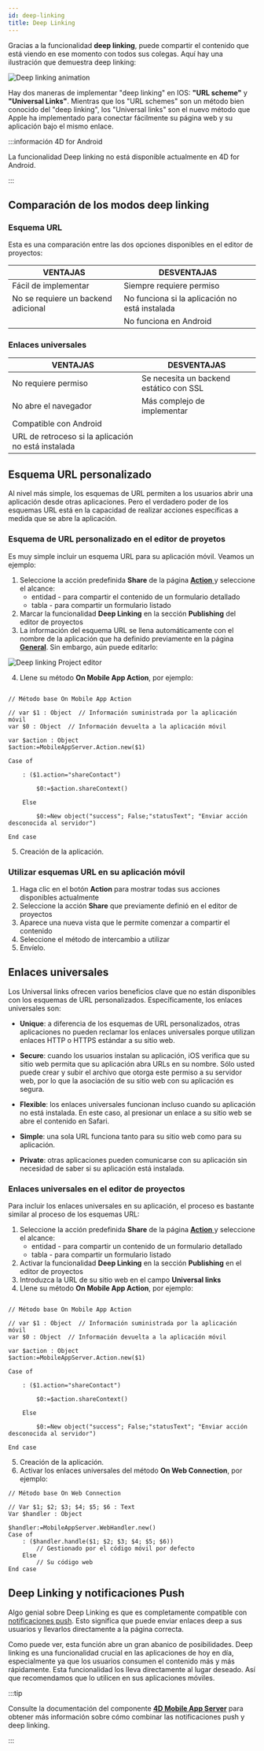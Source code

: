 ```yaml
---
id: deep-linking
title: Deep Linking
---
```



Gracias a la funcionalidad **deep linking**, puede compartir el contenido que está viendo en ese momento con todos sus colegas. Aquí hay una ilustración que demuestra deep linking:

![Deep linking animation](img/4d-for-ios-deeplinking.gif)

Hay dos maneras de implementar "deep linking" en IOS: **"URL scheme"** y **"Universal Links"**. Mientras que los "URL schemes" son un método bien conocido del "deep linking", los "Universal links" son el nuevo método que Apple ha implementado para conectar fácilmente su página web y su aplicación bajo el mismo enlace.

:::información 4D for Android

La funcionalidad Deep linking no está disponible actualmente en 4D for Android.

:::

## Comparación de los modos deep linking

### Esquema URL

Esta es una comparación entre las dos opciones disponibles en el editor de proyectos:

| VENTAJAS                            | DESVENTAJAS                                    |
| ----------------------------------- | ---------------------------------------------- |
| Fácil de implementar                | Siempre requiere permiso                       |
| No se requiere un backend adicional | No funciona si la aplicación no está instalada |
|                                     | No funciona en Android                         |

### Enlaces universales

| VENTAJAS                                            | DESVENTAJAS                             |
| --------------------------------------------------- | --------------------------------------- |
| No requiere permiso                                 | Se necesita un backend estático con SSL |
| No abre el navegador                                | Más complejo de implementar             |
| Compatible con Android                              |                                         |
| URL de retroceso si la aplicación no está instalada |                                         |

## Esquema URL personalizado

Al nivel más simple, los esquemas de URL permiten a los usuarios abrir una aplicación desde otras aplicaciones. Pero el verdadero poder de los esquemas URL está en la capacidad de realizar acciones específicas a medida que se abre la aplicación.



### Esquema de URL personalizado en el editor de proyetos

Es muy simple incluir un esquema URL para su aplicación móvil. Veamos un ejemplo:

1. Seleccione la acción predefinida **Share** de la página [**Action** ](../project-definition/actions.md) y seleccione el alcance:
    *   entidad - para compartir el contenido de un formulario detallado
    *   tabla - para compartir un formulario listado
2. Marcar la funcionalidad **Deep Linking** en la sección **Publishing** del editor de proyectos
3. La información del esquema URL se llena automáticamente con el nombre de la aplicación que ha definido previamente en la página [**General**](../project-definition/general.md). Sin embargo, aún puede editarlo:

![Deep linking Project editor](img/deep-linking-project-editor-publishing-section.png)

4. Llene su método **On Mobile App Action**, por ejemplo:

```4d

// Método base On Mobile App Action

// var $1 : Object  // Información suministrada por la aplicación móvil
var $0 : Object  // Información devuelta a la aplicación móvil

var $action : Object
$action:=MobileAppServer.Action.new($1)

Case of 

    : ($1.action="shareContact")

        $0:=$action.shareContext()

    Else 

        $0:=New object("success"; False;"statusText"; "Enviar acción desconocida al servidor")

End case 

```

5. Creación de la aplicación.


### Utilizar esquemas URL en su aplicación móvil

1. Haga clic en el botón **Action** para mostrar todas sus acciones disponibles actualmente
2. Seleccione la acción **Share** que previamente definió en el editor de proyectos
3. Aparece una nueva vista que le permite comenzar a compartir el contenido
4. Seleccione el método de intercambio a utilizar
5. Envíelo.

## Enlaces universales

Los Universal links ofrecen varios beneficios clave que no están disponibles con los esquemas de URL personalizados. Específicamente, los enlaces universales son:

* **Unique**: a diferencia de los esquemas de URL personalizados, otras aplicaciones no pueden reclamar los enlaces universales porque utilizan enlaces HTTP o HTTPS estándar a su sitio web.

* **Secure**: cuando los usuarios instalan su aplicación, iOS verifica que su sitio web permita que su aplicación abra URLs en su nombre. Sólo usted puede crear y subir el archivo que otorga este permiso a su servidor web, por lo que la asociación de su sitio web con su aplicación es segura.

* **Flexible**: los enlaces universales funcionan incluso cuando su aplicación no está instalada. En este caso, al presionar un enlace a su sitio web se abre el contenido en Safari.

* **Simple**: una sola URL funciona tanto para su sitio web como para su aplicación.

* **Private**: otras aplicaciones pueden comunicarse con su aplicación sin necesidad de saber si su aplicación está instalada.

### Enlaces universales en el editor de proyectos

Para incluir los enlaces universales en su aplicación, el proceso es bastante similar al proceso de los esquemas URL:

1. Seleccione la acción predefinida **Share** de la página [**Action** ](../project-definition/actions.md) y seleccione el alcance:
    *   entidad - para compartir un contenido de un formulario detallado
    *   tabla - para compartir un formulario listado
2. Activar la funcionalidad **Deep Linking** en la sección **Publishing** en el editor de proyectos
3. Introduzca la URL de su sitio web en el campo **Universal links**
4. Llene su método **On Mobile App Action**, por ejemplo:

```4d

// Método base On Mobile App Action

// var $1 : Object  // Información suministrada por la aplicación móvil
var $0 : Object  // Información devuelta a la aplicación móvil

var $action : Object
$action:=MobileAppServer.Action.new($1)

Case of 

    : ($1.action="shareContact")

        $0:=$action.shareContext()

    Else 

        $0:=New object("success"; False;"statusText"; "Enviar acción desconocida al servidor")

End case 

```

5. Creación de la aplicación.
6. Activar los enlaces universales del método **On Web Connection**, por ejemplo:

```4d
// Método base On Web Connection

// Var $1; $2; $3; $4; $5; $6 : Text
Var $handler : Object

$handler:=MobileAppServer.WebHandler.new()
Case of
    : ($handler.handle($1; $2; $3; $4; $5; $6))
        // Gestionado por el código móvil por defecto
    Else
        // Su código web
End case

```



## Deep Linking y notificaciones Push

Algo genial sobre Deep Linking es que es completamente compatible con [notificaciones push](push-notification.md). Esto significa que puede enviar enlaces deep a sus usuarios y llevarlos directamente a la página correcta.

Como puede ver, esta función abre un gran abanico de posibilidades. Deep linking es una funcionalidad crucial en las aplicaciones de hoy en día, especialmente ya que los usuarios consumen el contenido más y más rápidamente. Esta funcionalidad los lleva directamente al lugar deseado. Así que recomendamos que lo utilicen en sus aplicaciones móviles.

:::tip

Consulte la documentación del componente [**4D Mobile App Server**](https://github.com/4d-for-ios/4D-Mobile-App-Server/blob/master/Documentation/Classes/PushNotification.md) para obtener más información sobre cómo combinar las notificaciones push y deep linking.

:::






